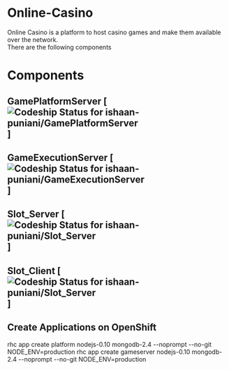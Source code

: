 # Online-Casino
Online Casino is a platform to host casino games and make them available over the network.  
There are the following components 

# Components
## GamePlatformServer [ ![Codeship Status for ishaan-puniani/GamePlatformServer](https://codeship.com/projects/f1ba8260-c8f9-0133-330b-5ee1f71ea423/status?branch=master)]
## GameExecutionServer [ ![Codeship Status for ishaan-puniani/GameExecutionServer](https://codeship.com/projects/5c27aa00-c9a8-0133-7196-6262fcd1b2c0/status?branch=master)]
## Slot_Server [ ![Codeship Status for ishaan-puniani/Slot_Server](https://codeship.com/projects/794088b0-c824-0133-6a7a-4ac43df0202f/status?branch=master)]
## Slot_Client [ ![Codeship Status for ishaan-puniani/Slot_Server](https://codeship.com/projects/a1faeed0-c8ec-0133-9841-06c431dd0dcf/status?branch=master)]

## Create Applications on OpenShift
rhc app create platform nodejs-0.10 mongodb-2.4 --noprompt --no-git NODE_ENV=production
rhc app create gameserver nodejs-0.10 mongodb-2.4 --noprompt --no-git NODE_ENV=production
